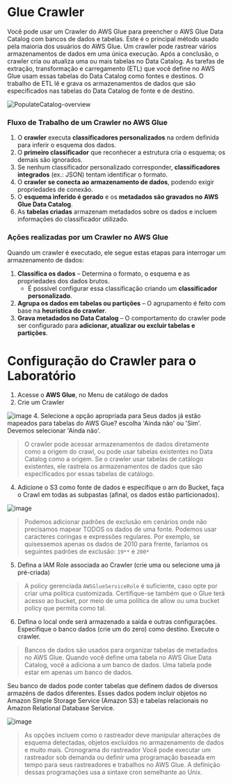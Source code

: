 # Glue Crawler

Você pode usar um Crawler do AWS Glue para preencher o AWS Glue Data Catalog com bancos de dados e tabelas. Este é o principal método usado pela maioria dos usuários do AWS Glue. 
Um crawler pode rastrear vários armazenamentos de dados em uma única execução. Após a conclusão, o crawler cria ou atualiza uma ou mais tabelas no Data Catalog. As tarefas de extração, transformação e carregamento (ETL) que você define no AWS Glue usam essas tabelas do Data Catalog como fontes e destinos. 
O trabalho de ETL lê e grava os armazenamentos de dados que são especificados nas tabelas do Data Catalog de fonte e de destino.

![PopulateCatalog-overview](https://github.com/user-attachments/assets/e80b4926-6aad-4e5e-a80d-1e8aed93ac61)

### Fluxo de Trabalho de um Crawler no AWS Glue  

1. O **crawler** executa **classificadores personalizados** na ordem definida para inferir o esquema dos dados.  
2. O **primeiro classificador** que reconhecer a estrutura cria o esquema; os demais são ignorados.  
3. Se nenhum classificador personalizado corresponder, **classificadores integrados** (ex.: JSON) tentam identificar o formato.  
4. O **crawler se conecta ao armazenamento de dados**, podendo exigir propriedades de conexão.  
5. O **esquema inferido é gerado** e os **metadados são gravados no AWS Glue Data Catalog**.  
6. As **tabelas criadas** armazenam metadados sobre os dados e incluem informações do classificador utilizado.  

### Ações realizadas por um Crawler no AWS Glue  

Quando um crawler é executado, ele segue estas etapas para interrogar um armazenamento de dados:  

1. **Classifica os dados** – Determina o formato, o esquema e as propriedades dos dados brutos.  
   - É possível configurar essa classificação criando um **classificador personalizado**.  
2. **Agrupa os dados em tabelas ou partições** – O agrupamento é feito com base na **heurística do crawler**.  
3. **Grava metadados no Data Catalog** – O comportamento do crawler pode ser configurado para **adicionar, atualizar ou excluir tabelas e partições**.  

# Configuração do Crawler para o Laboratório
1. Acesse o **AWS Glue**, no Menu de catálogo de dados
2. Crie um Crawler
   
![image](https://github.com/user-attachments/assets/cfc04e3c-9a8a-42c8-b10d-41404188e179)
4. Selecione a opção apropriada para Seus dados já estão mapeados para tabelas do AWS Glue? escolha 'Ainda não' ou 'Sim'. Devemos selecionar 'Ainda não'.
> O crawler pode acessar armazenamentos de dados diretamente como a origem do crawl, ou pode usar tabelas existentes no Data Catalog como a origem. Se o crawler usar tabelas de catálogo existentes, ele rastreia os armazenamentos de dados que são especificados por essas tabelas de catálogo.
4. Adicione o S3 como fonte de dados e especifique o arn do Bucket, faça o Crawl em todas as subpastas (afinal, os dados estão particionados).

![image](https://github.com/user-attachments/assets/47e8f9cc-5225-43d8-ae13-e6ae6d8a61cc)
> Podemos adicionar padrões de exclusão em cenários onde não precisamos mapear TODOS os dados de uma fonte. Podemos usar caracteres coringas e expressões regulares.
> Por exemplo, se quisessemos apenas os dados de 2010 para frente, fariamos os seguintes padrões de exclusão: `19**` e `200*`
5. Defina a IAM Role associada ao Crawler (crie uma ou selecione uma já pré-criada)
> A policy gerenciada `AWSGlueServiceRole` é suficiente, caso opte por criar uma política customizada. Certifique-se também que o Glue terá acesso ao bucket, por meio de uma política de allow ou uma bucket policy que permita como tal.
6. Defina o local onde será armazenado a saída e outras configurações. Especifique o banco dados (crie um do zero) como destino. Execute o crawler.

> Bancos de dados são usados para organizar tabelas de metadados no AWS Glue. Quando você define uma tabela no AWS Glue Data Catalog, você a adiciona a um banco de dados. Uma tabela pode estar em apenas um banco de dados.

Seu banco de dados pode conter tabelas que definem dados de diversos armazéns de dados diferentes. Esses dados podem incluir objetos no Amazon Simple Storage Service (Amazon S3) e tabelas relacionais no Amazon Relational Database Service.

![image](https://github.com/user-attachments/assets/467db416-5804-446d-8a7b-ff64ce69d3df)

> As opções incluem como o rastreador deve manipular alterações de esquema detectadas, objetos excluídos no armazenamento de dados e muito mais.
> Cronograma do rastreador
> Você pode executar um rastreador sob demanda ou definir uma programação baseada em tempo para seus rastreadores e trabalhos no AWS Glue. A definição dessas programações usa a sintaxe cron semelhante ao Unix. 
